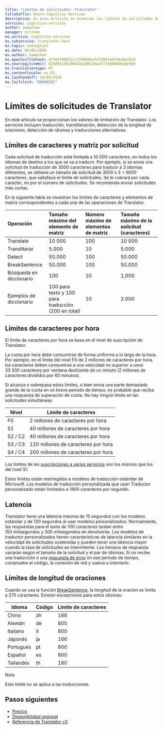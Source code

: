 ```yaml
---
title: 'Límites de solicitudes: Translator'
titleSuffix: Azure Cognitive Services
description: En este artículo se enumeran los límites de solicitudes de Translator. Los cargos se generan en función del número de caracteres, y no por la frecuencia de solicitud, con un límite de 5000 caracteres por solicitud. Los límites de caracteres se basan en la suscripción, con F0 limitado a 2 millones de caracteres por hora.
services: cognitive-services
author: swmachan
manager: nitinme
ms.service: cognitive-services
ms.subservice: translator-text
ms.topic: conceptual
ms.date: 08/06/2020
ms.author: swmachan
ms.openlocfilehash: dff69f00833cc3f8004befd330d144f4da0e332d
ms.sourcegitcommit: 829d951d5c90442a38012daaf77e86046018e5b9
ms.translationtype: HT
ms.contentlocale: es-ES
ms.lasthandoff: 10/09/2020
ms.locfileid: "89566592"
---
```

# <a name="request-limits-for-translator"></a>Límites de solicitudes de Translator

En este artículo se proporcionan los valores de limitación de Translator. Los servicios incluyen traducción, transliteración, detección de la longitud de oraciones, detección de idiomas y traducciones alternativas.

## <a name="character-and-array-limits-per-request"></a>Límites de caracteres y matriz por solicitud

Cada solicitud de traducción está limitada a 10 000 caracteres, en todos los idiomas de destino a los que se va a traducir. Por ejemplo, si se envía una solicitud de traducción de 3000 caracteres para traducir a 3 idiomas diferentes, se obtiene un tamaño de solicitud de 3000 x 3 = 9000 caracteres, que satisface el límite de solicitudes. Se le cobrará por cada carácter, no por el número de solicitudes. Se recomienda enviar solicitudes más cortas.

En la siguiente tabla se muestran los límites de caracteres y elementos de matriz correspondientes a cada una de las operaciones de Translator.

| Operación | Tamaño máximo del elemento de matriz |    Número máximo de elementos de matriz |    Tamaño máximo de la solicitud (caracteres) |
|:----|:----|:----|:----|
| Translate | 10 000    | 100   | 10 000 |
| Transliterar | 5\.000 | 10    | 5\.000 |
| Detect | 50.000 | 100 |   50.000 |
| BreakSentence | 50.000    | 100 | 50.000 |
| Búsqueda en diccionario| 100 |  10  | 1,000 |
| Ejemplos de diccionario | 100 para texto y 100 para traducción (200 en total)| 10|   2\.000 |

## <a name="character-limits-per-hour"></a>Límites de caracteres por hora

El límite de caracteres por hora se basa en el nivel de suscripción de Translator. 

La cuota por hora debe consumirse de forma uniforme a lo largo de la hora. Por ejemplo, en el límite del nivel F0 de 2 millones de caracteres por hora, los caracteres deben consumirse a una velocidad no superior a unos 33 300 caracteres por ventana deslizante de un minuto (2 millones de caracteres divididos por 60 minutos).

Si alcanza o sobrepasa estos límites, o bien envía una parte demasiado grande de la cuota en un breve período de tiempo, es probable que reciba una respuesta de superación de cuota. No hay ningún límite en las solicitudes simultáneas.

| Nivel | Límite de caracteres |
|------|-----------------|
| F0 | 2 millones de caracteres por hora |
| S1 | 40 millones de caracteres por hora |
| S2 / C2 | 40 millones de caracteres por hora |
| S3 / C3 | 120 millones de caracteres por hora |
| S4 / C4 | 200 millones de caracteres por hora |

Los límites de las [suscripciones a varios servicios](https://docs.microsoft.com/azure/cognitive-services/translator/reference/v3-0-reference#authentication) son los mismos que los del nivel S1.

Estos límites están restringidos a modelos de traducción estándar de Microsoft. Los modelos de traducción personalizada que usan Traductor personalizado están limitados a 1800 caracteres por segundo.

## <a name="latency"></a>Latencia

Translator tiene una latencia máxima de 15 segundos con los modelos estándar y de 120 segundos al usar modelos personalizados. Normalmente, las respuestas para el *texto de 100 caracteres* tardan entre 150 milisegundos y 300 milisegundos en devolverse. Los modelos de traductor personalizados tienen características de latencia similares en la velocidad de solicitudes sostenidas y pueden tener una latencia mayor cuando la tasa de solicitudes es intermitente. Los tiempos de respuesta variarán según el tamaño de la solicitud y el par de idiomas. Si no recibe una traducción o una [respuesta de error](https://docs.microsoft.com/azure/cognitive-services/translator/reference/v3-0-reference#errors) en ese período de tiempo, compruebe el código, la conexión de red y vuelva a intentarlo. 

## <a name="sentence-length-limits"></a>Límites de longitud de oraciones

Cuando se usa la función [BreakSentence](https://docs.microsoft.com/azure/cognitive-services/translator/reference/v3-0-break-sentence), la longitud de la oración se limita a 275 caracteres. Existen excepciones para estos idiomas:

| Idioma | Código | Límite de caracteres |
|----------|------|-----------------|
| Chino | zh | 166 |
| Alemán | de | 800 |
| Italiano | it | 800 |
| Japonés | ja | 166 |
| Portugués | pt | 800 |
| Español | es | 800 |
| Tailandés | th | 180 |

> [!NOTE]
> Este límite no se aplica a las traducciones.

## <a name="next-steps"></a>Pasos siguientes

* [Precios](https://azure.microsoft.com/pricing/details/cognitive-services/translator-text-api/)
* [Disponibilidad regional](https://azure.microsoft.com/global-infrastructure/services/?products=cognitive-services)
* [Referencia de Translator v3](https://docs.microsoft.com/azure/cognitive-services/translator/reference/v3-0-reference)
